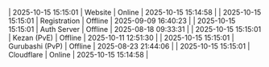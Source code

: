 | 2025-10-15 15:15:01 | Website | Online | 2025-10-15 15:14:58 |
| 2025-10-15 15:15:01 | Registration | Offline | 2025-09-09 16:40:23 |
| 2025-10-15 15:15:01 | Auth Server | Offline | 2025-08-18 09:33:31 |
| 2025-10-15 15:15:01 | Kezan (PvE) | Offline | 2025-10-11 12:51:30 |
| 2025-10-15 15:15:01 | Gurubashi (PvP) | Offline | 2025-08-23 21:44:06 |
| 2025-10-15 15:15:01 | Cloudflare | Online | 2025-10-15 15:14:58 |
